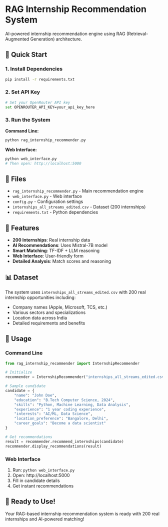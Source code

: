 # RAG Internship Recommendation System

AI-powered internship recommendation engine using RAG (Retrieval-Augmented Generation) architecture.

## 🚀 Quick Start

### 1. Install Dependencies
```bash
pip install -r requirements.txt
```

### 2. Set API Key
```bash
# Set your OpenRouter API key
set OPENROUTER_API_KEY=your_api_key_here
```

### 3. Run the System

**Command Line:**
```bash
python rag_internship_recommender.py
```

**Web Interface:**
```bash
python web_interface.py
# Then open: http://localhost:5000
```

## 📁 Files

- `rag_internship_recommender.py` - Main recommendation engine
- `web_interface.py` - Web interface
- `config.py` - Configuration settings
- `internships_all_streams_edited.csv` - Dataset (200 internships)
- `requirements.txt` - Python dependencies

## 🎯 Features

- **200 Internships**: Real internship data
- **AI Recommendations**: Uses Mistral-7B model
- **Smart Matching**: TF-IDF + LLM reasoning
- **Web Interface**: User-friendly form
- **Detailed Analysis**: Match scores and reasoning

## 📊 Dataset

The system uses `internships_all_streams_edited.csv` with 200 real internship opportunities including:
- Company names (Apple, Microsoft, TCS, etc.)
- Various sectors and specializations
- Location data across India
- Detailed requirements and benefits

## 🔧 Usage

### Command Line
```python
from rag_internship_recommender import InternshipRecommender

# Initialize
recommender = InternshipRecommender("internships_all_streams_edited.csv", "your_api_key")

# Sample candidate
candidate = {
    "name": "John Doe",
    "education": "B.Tech Computer Science, 2024",
    "skills": "Python, Machine Learning, Data Analysis",
    "experience": "1 year coding experience",
    "interests": "AI/ML, Data Science",
    "location_preference": "Bangalore, Delhi",
    "career_goals": "Become a data scientist"
}

# Get recommendations
result = recommender.recommend_internships(candidate)
recommender.display_recommendations(result)
```

### Web Interface
1. Run: `python web_interface.py`
2. Open: http://localhost:5000
3. Fill in candidate details
4. Get instant recommendations

## 🎉 Ready to Use!

Your RAG-based internship recommendation system is ready with 200 real internships and AI-powered matching!